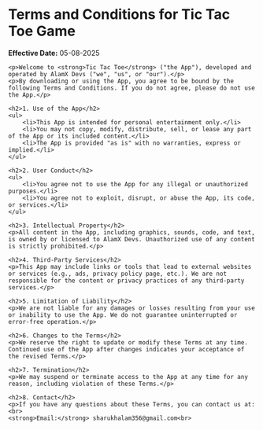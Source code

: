 
<!DOCTYPE html>
<html lang="en">
<head>
    <meta charset="UTF-8">
    <title>Terms and Conditions - Tic Tac Toe Game</title>
</head>
<body>
    <h1>Terms and Conditions for Tic Tac Toe Game</h1>
    <p><strong>Effective Date:</strong> 05-08-2025</p>

    <p>Welcome to <strong>Tic Tac Toe</strong> ("the App"), developed and operated by AlamX Devs ("we", "us", or "our").</p>
    <p>By downloading or using the App, you agree to be bound by the following Terms and Conditions. If you do not agree, please do not use the App.</p>

    <h2>1. Use of the App</h2>
    <ul>
        <li>This App is intended for personal entertainment only.</li>
        <li>You may not copy, modify, distribute, sell, or lease any part of the App or its included content.</li>
        <li>The App is provided "as is" with no warranties, express or implied.</li>
    </ul>

    <h2>2. User Conduct</h2>
    <ul>
        <li>You agree not to use the App for any illegal or unauthorized purposes.</li>
        <li>You agree not to exploit, disrupt, or abuse the App, its code, or services.</li>
    </ul>

    <h2>3. Intellectual Property</h2>
    <p>All content in the App, including graphics, sounds, code, and text, is owned by or licensed to AlamX Devs. Unauthorized use of any content is strictly prohibited.</p>

    <h2>4. Third-Party Services</h2>
    <p>This App may include links or tools that lead to external websites or services (e.g., ads, privacy policy page, etc.). We are not responsible for the content or privacy practices of any third-party services.</p>

    <h2>5. Limitation of Liability</h2>
    <p>We are not liable for any damages or losses resulting from your use or inability to use the App. We do not guarantee uninterrupted or error-free operation.</p>

    <h2>6. Changes to the Terms</h2>
    <p>We reserve the right to update or modify these Terms at any time. Continued use of the App after changes indicates your acceptance of the revised Terms.</p>

    <h2>7. Termination</h2>
    <p>We may suspend or terminate access to the App at any time for any reason, including violation of these Terms.</p>

    <h2>8. Contact</h2>
    <p>If you have any questions about these Terms, you can contact us at:<br>
    <strong>Email:</strong> sharukhalam356@gmail.com<br>
</body>
</html>
